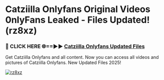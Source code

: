 # Catziilla Onlyfans Original Videos 0nlyFans Leaked - Files Updated! (rz8xz)

<h3>🔴 CLICK HERE 🌐==►► <a href="https://tinyurl.com/ehrbuxhb" rel="nofollow">Catziilla Onlyfans Updated Files</a></h3>

Get Catziilla Onlyfans and all content. Now you can access all videos and pictures of Catziilla Onlyfans. New Updated Files 2025!

[![rz8xz](https://i.imgur.com/lVYEuWS.gif)](https://tinyurl.com/ehrbuxhb)
